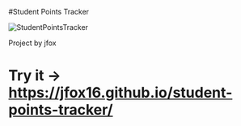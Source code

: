 #Student Points Tracker

![StudentPointsTracker](https://github.com/user-attachments/assets/9cea7a15-67eb-4f3b-8431-37fb2ba400d4)


Project by jfox

# Try it -> https://jfox16.github.io/student-points-tracker/

